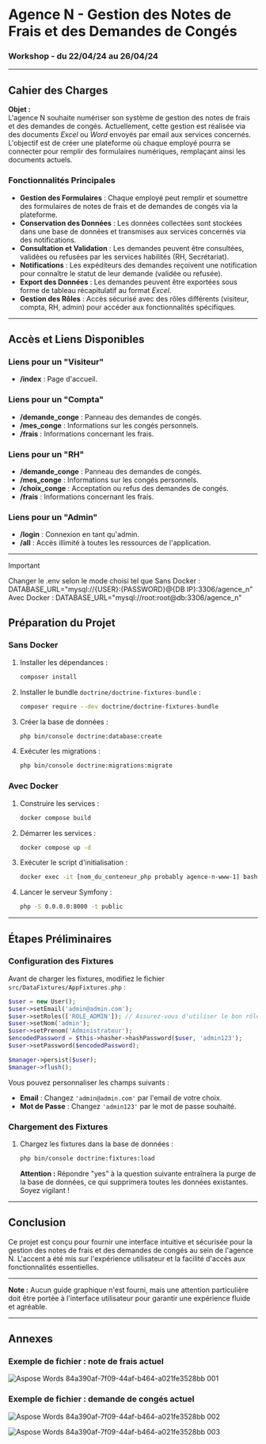 
# Agence N - Gestion des Notes de Frais et des Demandes de Congés

### Workshop - du 22/04/24 au 26/04/24

---

## Cahier des Charges

**Objet :**  
L'agence N souhaite numériser son système de gestion des notes de frais et des demandes de congés. Actuellement, cette gestion est réalisée via des documents *Excel* ou *Word* envoyés par email aux services concernés. L'objectif est de créer une plateforme où chaque employé pourra se connecter pour remplir des formulaires numériques, remplaçant ainsi les documents actuels.

### Fonctionnalités Principales

- **Gestion des Formulaires** : Chaque employé peut remplir et soumettre des formulaires de notes de frais et de demandes de congés via la plateforme.
- **Conservation des Données** : Les données collectées sont stockées dans une base de données et transmises aux services concernés via des notifications.
- **Consultation et Validation** : Les demandes peuvent être consultées, validées ou refusées par les services habilités (RH, Secrétariat).
- **Notifications** : Les expéditeurs des demandes reçoivent une notification pour connaître le statut de leur demande (validée ou refusée).
- **Export des Données** : Les demandes peuvent être exportées sous forme de tableau récapitulatif au format *Excel*.
- **Gestion des Rôles** : Accès sécurisé avec des rôles différents (visiteur, compta, RH, admin) pour accéder aux fonctionnalités spécifiques.

---

## Accès et Liens Disponibles

### Liens pour un "Visiteur"

- **/index** : Page d'accueil.

### Liens pour un "Compta"

- **/demande_conge** : Panneau des demandes de congés.
- **/mes_conge** : Informations sur les congés personnels.
- **/frais** : Informations concernant les frais.

### Liens pour un "RH"

- **/demande_conge** : Panneau des demandes de congés.
- **/mes_conge** : Informations sur les congés personnels.
- **/choix_conge** : Acceptation ou refus des demandes de congés.
- **/frais** : Informations concernant les frais.

### Liens pour un "Admin"

- **/login** : Connexion en tant qu'admin.
- **/all** : Accès illimité à toutes les ressources de l'application.

---

> [!IMPORTANT]  
> Changer le .env selon le mode choisi tel que
> Sans Docker : DATABASE_URL="mysql://{USER}:{PASSWORD}@{DB IP}:3306/agence_n"
> Avec Docker : DATABASE_URL="mysql://root:root@db:3306/agence_n"

## Préparation du Projet

### Sans Docker

1. Installer les dépendances :  
   ```bash
   composer install
   ```

2. Installer le bundle `doctrine/doctrine-fixtures-bundle` :  
   ```bash
   composer require --dev doctrine/doctrine-fixtures-bundle
   ```

3. Créer la base de données :  
   ```bash
   php bin/console doctrine:database:create
   ```

4. Exécuter les migrations :  
   ```bash
   php bin/console doctrine:migrations:migrate
   ```

### Avec Docker

1. Construire les services :  
   ```bash
   docker compose build
   ```

2. Démarrer les services :  
   ```bash
   docker compose up -d
   ```

3. Exécuter le script d'initialisation :  
   ```bash
   docker exec -it [nom_du_conteneur_php probably agence-n-www-1] bash /var/www/symfony/init.sh
   ```

4. Lancer le serveur Symfony :  
   ```bash
   php -S 0.0.0.0:8000 -t public
   ```

---

## Étapes Préliminaires

### Configuration des Fixtures

Avant de charger les fixtures, modifiez le fichier `src/DataFixtures/AppFixtures.php` :

```php
$user = new User();
$user->setEmail('admin@admin.com');
$user->setRoles(['ROLE_ADMIN']); // Assurez-vous d'utiliser le bon rôle
$user->setNom('admin');
$user->setPrenom('Administrateur');
$encodedPassword = $this->hasher->hashPassword($user, 'admin123');
$user->setPassword($encodedPassword);

$manager->persist($user);
$manager->flush();
```

Vous pouvez personnaliser les champs suivants :

- **Email** : Changez `'admin@admin.com'` par l'email de votre choix.
- **Mot de Passe** : Changez `'admin123'` par le mot de passe souhaité.

### Chargement des Fixtures

1. Chargez les fixtures dans la base de données :  
   ```bash
   php bin/console doctrine:fixtures:load
   ```

   **Attention :** Répondre "yes" à la question suivante entraînera la purge de la base de données, ce qui supprimera toutes les données existantes. Soyez vigilant !

---

## Conclusion

Ce projet est conçu pour fournir une interface intuitive et sécurisée pour la gestion des notes de frais et des demandes de congés au sein de l'agence N. L'accent a été mis sur l'expérience utilisateur et la facilité d'accès aux fonctionnalités essentielles.

---

**Note :** Aucun guide graphique n'est fourni, mais une attention particulière doit être portée à l'interface utilisateur pour garantir une expérience fluide et agréable.

---

## Annexes

### Exemple de fichier : note de frais actuel

![Aspose Words 84a390af-7f09-44af-b464-a021fe3528bb 001](https://github.com/WardenPro/Agence-N/assets/45292453/a9aabcda-616a-407e-96ad-72ef93b13d50)

### Exemple de fichier : demande de congés actuel

![Aspose Words 84a390af-7f09-44af-b464-a021fe3528bb 002](https://github.com/WardenPro/Agence-N/assets/45292453/e935fc0b-52ce-4e32-962b-7ef274c8e4a3)

![Aspose Words 84a390af-7f09-44af-b464-a021fe3528bb 003](https://github.com/WardenPro/Agence-N/assets/45292453/303ef7ab-2896-4f51-b093-f17fd656add1)
